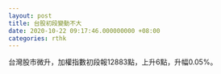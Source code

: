 ```yaml
---
layout: post
title: 台股初段變動不大
date: 2020-10-22 09:17:46.000000000 +08:00
categories: rthk
---
```


台灣股市微升，加權指數初段報12883點，上升6點，升幅0.05%。
